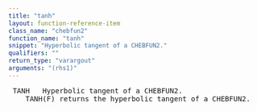 ```yaml
---
title: "tanh"
layout: function-reference-item
class_name: "chebfun2"
function_name: "tanh"
snippet: "Hyperbolic tangent of a CHEBFUN2."
qualifiers: ""
return_type: "varargout"
arguments: "(rhs1)"
---
```


<pre class="help-text"> TANH   Hyperbolic tangent of a CHEBFUN2.
    TANH(F) returns the hyperbolic tangent of a CHEBFUN2.
</pre>